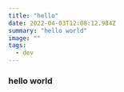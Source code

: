 ```yaml
---
title: "hello"
date: 2022-04-03T12:08:12.984Z
summary: "hello world"
image: ""
tags:
  - dev
---
```


### hello world